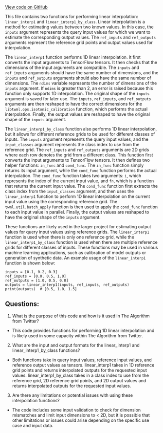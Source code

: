 [View code on GitHub](https://github.com/misbahsy/the-algorithm/twml/twml/contrib/utils/interp.py)

This file contains two functions for performing linear interpolation: `linear_interp1` and `linear_interp1_by_class`. Linear interpolation is a method for estimating values between two known values. In this case, the `inputs` argument represents the query input values for which we want to estimate the corresponding output values. The `ref_inputs` and `ref_outputs` arguments represent the reference grid points and output values used for interpolation.

The `linear_interp1` function performs 1D linear interpolation. It first converts the input arguments to TensorFlow tensors. It then checks that the dimensions of the input arguments are compatible. The `inputs` and `ref_inputs` arguments should have the same number of dimensions, and the `inputs` and `ref_outputs` arguments should also have the same number of dimensions. The `ndims` variable represents the number of dimensions of the `inputs` argument. If `ndims` is greater than 2, an error is raised because this function only supports 1D interpolation. The original shape of the `inputs` argument is saved for later use. The `inputs`, `ref_inputs`, and `ref_outputs` arguments are then reshaped to have the correct dimensions for the `libtwml.ops.isotonic_calibration` function, which performs the actual interpolation. Finally, the output values are reshaped to have the original shape of the `inputs` argument.

The `linear_interp1_by_class` function also performs 1D linear interpolation, but it allows for different reference grids to be used for different classes of inputs. The `inputs` argument represents the query input values, and the `input_classes` argument represents the class index to use from the reference grid. The `ref_inputs` and `ref_outputs` arguments are 2D grids where each row denotes the grid from a different class. This function first converts the input arguments to TensorFlow tensors. It then defines two helper functions: `in_func` and `cond_func`. The `in_func` function simply returns its input argument, while the `cond_func` function performs the actual interpolation. The `cond_func` function takes two arguments: `i`, which represents the index of the current input value, and `fn`, which is a function that returns the current input value. The `cond_func` function first extracts the class index from the `input_classes` argument, and then uses the `linear_interp1` function to perform 1D linear interpolation on the current input value using the corresponding reference grid. The `twml.util.batch_apply` function is then used to apply the `cond_func` function to each input value in parallel. Finally, the output values are reshaped to have the original shape of the `inputs` argument.

These functions are likely used in the larger project for estimating output values for query input values using reference grids. The `linear_interp1` function is used when there is only one reference grid, while the `linear_interp1_by_class` function is used when there are multiple reference grids for different classes of inputs. These functions may be used in various machine learning applications, such as calibration of model outputs or generation of synthetic data. An example usage of the `linear_interp1` function is shown below:

```
inputs = [0.1, 0.2, 0.3]
ref_inputs = [0.0, 0.5, 1.0]
ref_outputs = [1.0, 0.5, 0.0]
outputs = linear_interp1(inputs, ref_inputs, ref_outputs)
print(outputs)  # [0.5, 1.0, 1.5]
```
## Questions: 
 1. What is the purpose of this code and how is it used in The Algorithm from Twitter?
- This code provides functions for performing 1D linear interpolation and is likely used in some capacity within The Algorithm from Twitter.

2. What are the input and output formats for the linear_interp1 and linear_interp1_by_class functions?
- Both functions take in query input values, reference input values, and reference output values as tensors. linear_interp1 takes in 1D reference grid points and returns interpolated outputs for the requested input values. linear_interp1_by_class takes in a class index to use from the reference grid, 2D reference grid points, and 2D output values and returns interpolated outputs for the requested input values.

3. Are there any limitations or potential issues with using these interpolation functions?
- The code includes some input validation to check for dimension mismatches and limit input dimensions to < 2D, but it is possible that other limitations or issues could arise depending on the specific use case and input data.